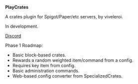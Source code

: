 **PlayCrates**

A crates plugin for Spigot/Paper/etc servers, by viveleroi.

In development.

[Discord](https://discord.gg/7FxZScH4EJ)

Phase 1 Roadmap:

- Basic block-based crates.
- Rewards a random weighted item/command from a config.
- Requires key item from config.
- Basic administration commands.
- Web-based config converter from SpecializedCrates.
